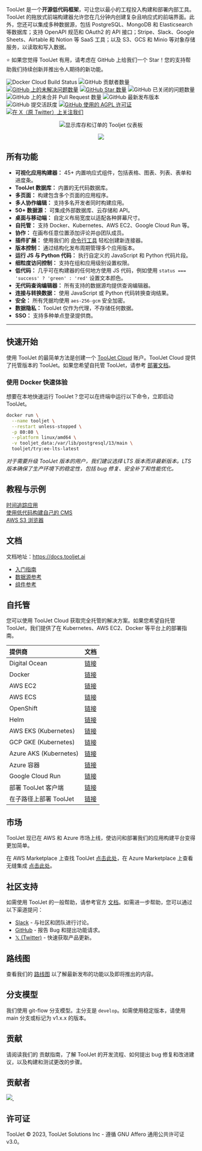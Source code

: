 ToolJet 是一个**开源低代码框架**，可让您以最小的工程投入构建和部署内部工具。ToolJet 的拖放式前端构建器允许您在几分钟内创建复杂且响应式的前端界面。此外，您还可以集成多种数据源，包括 PostgreSQL、MongoDB 和 Elasticsearch 等数据库；支持 OpenAPI 规范和 OAuth2 的 API 接口；Stripe、Slack、Google Sheets、Airtable 和 Notion 等 SaaS 工具；以及 S3、GCS 和 Minio 等对象存储服务，以读取和写入数据。

 :star: 如果您觉得 ToolJet 有用，请考虑在 GitHub 上给我们一个 Star！您的支持帮助我们持续创新并推出令人期待的新功能。

![Docker Cloud Build Status](https://img.shields.io/docker/cloud/build/tooljet/tooljet-ce)
![GitHub 贡献者数量](https://img.shields.io/github/contributors/tooljet/tooljet)
[![GitHub 上的未解决问题数量](https://img.shields.io/github/issues/ToolJet/ToolJet)](https://github.com/ToolJet/ToolJet/issues)
[![GitHub Star 数量](https://img.shields.io/github/stars/ToolJet/ToolJet)](https://github.com/ToolJet/ToolJet/stargazers)
![GitHub 已关闭的问题数量](https://img.shields.io/github/issues-closed/tooljet/tooljet)
![GitHub 上的未合并 Pull Request 数量](https://img.shields.io/github/issues-pr-raw/tooljet/tooljet)
![GitHub 最新发布版本](https://img.shields.io/github/v/release/tooljet/tooljet)
![GitHub 提交活跃度](https://img.shields.io/github/commit-activity/m/tooljet/tooljet)
[![GitHub 使用的 AGPL 许可证](https://img.shields.io/github/license/ToolJet/ToolJet)](https://github.com/ToolJet/ToolJet)
[![在 X（原 Twitter）上关注我们](https://img.shields.io/twitter/follow/ToolJet?style=social)](https://twitter.com/ToolJet)

<p align="center">
    <img src="https://user-images.githubusercontent.com/7828962/211444352-4d6d2e4a-13c9-4980-9e16-4aed4af9811b.png" alt="显示库存和订单的 Tooljet 仪表板"/>
</p>

<p align="center">
    <img src="https://github.com/ToolJet/ToolJet/assets/25361949/0e711f3a-edb7-496b-8833-107de3826933"/>
</p>

## 所有功能

- **可视化应用构建器：** 45+ 内置响应式组件，包括表格、图表、列表、表单和进度条。
- **ToolJet 数据库：** 内置的无代码数据库。
- **多页面：** 构建包含多个页面的应用程序。
- **多人协作编辑：** 支持多名开发者同时构建应用。
- **50+ 数据源：** 可集成外部数据库、云存储和 API。
- **桌面与移动端：** 自定义布局宽度以适配各种屏幕尺寸。
- **自托管：** 支持 Docker、Kubernetes、AWS EC2、Google Cloud Run 等。
- **协作：** 在画布任意位置添加评论并@团队成员。
- **插件扩展：** 使用我们的 [命令行工具](https://www.npmjs.com/package/@tooljet/cli) 轻松创建新连接器。
- **版本控制：** 通过结构化发布周期管理多个应用版本。
- **运行 JS 与 Python 代码：** 执行自定义的 JavaScript 和 Python 代码片段。
- **细粒度访问控制：** 支持在组和应用级别设置权限。
- **低代码：** 几乎可在构建器的任何地方使用 JS 代码，例如使用 `status === 'success' ? 'green' : 'red'` 设置文本颜色。
- **无代码查询编辑器：** 所有支持的数据源均提供查询编辑器。
- **连接与转换数据：** 使用 JavaScript 或 Python 代码转换查询结果。
- **安全：** 所有凭据均使用 `aes-256-gcm` 安全加密。
- **数据隐私：** ToolJet 仅作为代理，不存储任何数据。
- **SSO：** 支持多种单点登录提供商。

<hr>

## 快速开始
使用 ToolJet 的最简单方法是创建一个 [ToolJet Cloud](https://tooljet.ai) 账户。ToolJet Cloud 提供了托管版本的 ToolJet。如果您希望自托管 ToolJet，请参考 [部署文档](https://docs.tooljet.ai/docs/setup/)。

### 使用 Docker 快速体验
想要在本地快速运行 ToolJet？您可以在终端中运行以下命令，立即启动 ToolJet。

```bash
docker run \
  --name tooljet \
  --restart unless-stopped \
  -p 80:80 \
  --platform linux/amd64 \
  -v tooljet_data:/var/lib/postgresql/13/main \
  tooljet/try:ee-lts-latest
```

*对于需要升级 ToolJet 版本的用户，我们建议选择 LTS 版本而非最新版本。LTS 版本确保了生产环境下的稳定性，包括 bug 修复、安全补丁和性能优化。*

## 教程与示例

[时间追踪应用](https://docs.tooljet.ai/docs/#quickstart-guide)<br>
[使用低代码构建自己的 CMS](https://blog.tooljet.ai/build-cms-using-lowcode-and-mongodb/)<br>
[AWS S3 浏览器](https://blog.tooljet.ai/build-an-aws-s3-broswer-with-tooljet/)<br>

## 文档
文档地址：https://docs.tooljet.ai

- [入门指南](https://docs.tooljet.ai)<br>
- [数据源参考](https://docs.tooljet.ai/docs/data-sources/airtable/)<br>
- [组件参考](https://docs.tooljet.ai/docs/widgets/button)

## 自托管
您可以使用 ToolJet Cloud 获取完全托管的解决方案。如果您希望自托管 ToolJet，我们提供了在 Kubernetes、AWS EC2、Docker 等平台上的部署指南。

| 提供商  | 文档 |
| :------------- | :------------- |
| Digital Ocean | [链接](https://docs.tooljet.ai/docs/setup/digitalocean)  |
| Docker  | [链接](https://docs.tooljet.ai/docs/setup/docker)   |
| AWS EC2 | [链接](https://docs.tooljet.ai/docs/setup/ec2)  |
| AWS ECS | [链接](https://docs.tooljet.ai/docs/setup/ecs)   |
| OpenShift | [链接](https://docs.tooljet.ai/docs/setup/openshift)   |
| Helm | [链接](https://docs.tooljet.ai/docs/setup/helm)   |
| AWS EKS (Kubernetes) | [链接](https://docs.tooljet.ai/docs/setup/kubernetes)   |
| GCP GKE (Kubernetes) | [链接](https://docs.tooljet.ai/docs/setup/kubernetes-gke)   |
| Azure AKS (Kubernetes) | [链接](https://docs.tooljet.ai/docs/setup/kubernetes-aks)   |
| Azure 容器 | [链接](https://docs.tooljet.ai/docs/setup/azure-container)   |
| Google Cloud Run  | [链接](https://docs.tooljet.ai/docs/setup/google-cloud-run)   |
| 部署 ToolJet 客户端  | [链接](https://docs.tooljet.ai/docs/setup/client)   |
| 在子路径上部署 ToolJet  | [链接](https://docs.tooljet.ai/docs/setup/tooljet-subpath/)   |

## 市场
ToolJet 现已在 AWS 和 Azure 市场上线，使访问和部署我们的应用构建平台变得更加简单。

在 AWS Marketplace 上查找 ToolJet [点击此处](https://aws.amazon.com/marketplace/pp/prodview-fxjto27jkpqfg?sr=0-1&ref_=beagle&applicationId=AWSMPContessa)，在 Azure Marketplace 上查看无缝集成 [点击此处](https://azuremarketplace.microsoft.com/en-us/marketplace/apps/tooljetsolutioninc1679496832216.tooljet?tab=Overview)。

## 社区支持
如需使用 ToolJet 的一般帮助，请参考官方 [文档](https://docs.tooljet.ai/docs/)。如需进一步帮助，您可以通过以下渠道提问：

- [Slack](https://tooljet.ai/slack) - 与社区和团队进行讨论。
- [GitHub](https://github.com/ToolJet/ToolJet/issues) - 报告 Bug 和提出功能请求。
- [𝕏 (Twitter)](https://twitter.com/ToolJet) - 快速获取产品更新。

## 路线图
查看我们的 [路线图](https://github.com/orgs/ToolJet/projects/15) 以了解最新发布的功能以及即将推出的内容。

## 分支模型
我们使用 git-flow 分支模型。主分支是 `develop`。如需使用稳定版本，请使用 main 分支或标记为 v1.x.x 的版本。

## 贡献
请阅读我们的 贡献指南，了解 ToolJet 的开发流程、如何提出 bug 修复和改进建议，以及构建和测试更改的步骤。<br>

## 贡献者
<a href="https://github.com/tooljet/tooljet/graphs/contributors">
  <img src="https://contrib.rocks/image?repo=tooljet/tooljet&max=400&columns=20" />
  <img src="https://us-central1-tooljet-hub.cloudfunctions.net/github" width="0" height="0" />
</a>

## 许可证
ToolJet © 2023, ToolJet Solutions Inc - 遵循 GNU Affero 通用公共许可证 v3.0。